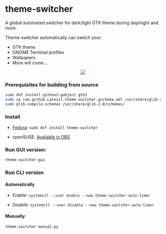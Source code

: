 # theme-switcher

A global automated switcher for dark/light GTK theme during day/night and more.

Theme-switcher automatically can switch your:

- GTK theme
- GNOME Terminal profiles
- Wallpapers
- More will come...
<p align="center">
  <img src="https://raw.githubusercontent.com/Latesil/theme-switcher/master/theme-switcher-screenshot-1.png" style="max-width:100%;">
</p>

### Prerequisites for building from source

```sh
sudo dnf install python3-gobject gtk3
sudo cp com.github.Latesil.theme-switcher.gschema.xml /usr/share/glib-2.0/schemas/
sudo glib-compile-schemas /usr/share/glib-2.0/schemas/
```

### Install

- [Fedora](https://src.fedoraproject.org/rpms/theme-switcher): `sudo dnf install theme-switcher`

- openSUSE: [Available in OBS](https://software.opensuse.org//download.html?project=home%3ADead_Mozay&package=theme-switcher)

### Run GUI version:

```sh
theme-switcher-gui
```

### Run CLI version

#### Automatically

- Enable: `systemctl --user enable --now theme-switcher-auto.timer`

- Disable: `systemctl --user disable --now theme-switcher-auto.timer`

#### Manually:

```sh
theme-switcher-manual.py
```
